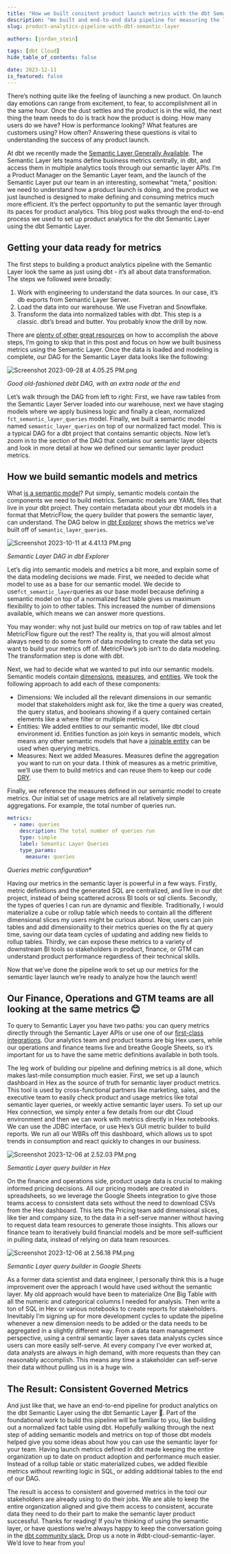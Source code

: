 ```yaml
---
title: "How we built consitent product launch metrics with the dbt Semantic Layer."
description: "We built and end-to-end data pipeline for measuring the launch of the dbt Semantic Layer using the dbt Semantic Layer."
slug: product-analytics-pipeline-with-dbt-semantic-layer

authors: [jordan_stein]

tags: [dbt Cloud]
hide_table_of_contents: false

date: 2023-12-11
is_featured: false
---
```

There’s nothing quite like the feeling of launching a new product. 
On launch day emotions can range from excitement, to fear, to accomplishment all in the same hour. 
Once the dust settles and the product is in the wild, the next thing the team needs to do is track how the product is doing. 
How many users do we have? How is performance looking? What features are customers using? How often? Answering these questions is vital to understanding the success of any product launch.

At dbt we recently made the [Semantic Layer Generally Available](https://www.getdbt.com/blog/new-dbt-cloud-features-announced-at-coalesce-2023). The Semantic Layer lets teams define business metrics centrally, in dbt, and access them in multiple analytics tools through our semantic layer APIs. 
I’m a Product Manager on the Semantic Layer team, and the launch of the Semantic Layer put our team in an interesting, somewhat “meta,” position: we need to understand how a product launch is doing, and the product we just launched is designed to make defining and consuming metrics much more efficient.  It’s the perfect opportunity to put the semantic layer through its paces for product analytics. This blog post walks through the end-to-end process we used to set up product analytics for the dbt Semantic Layer using the dbt Semantic Layer. 

## Getting your data ready for metrics

The first steps to building a product analytics pipeline with the Semantic Layer look the same as just using dbt - it’s all about data transformation. The steps we followed were broadly:

1. Work with engineering to understand the data sources. In our case, it’s db exports from Semantic Layer Server.
2. Load the data into our warehouse. We use Fivetran and Snowflake. 
3. Transform the data into normalized tables with dbt. This step is a classic. dbt’s bread and butter. You probably know the drill by now.

There are [plenty of other great resources](https://docs.getdbt.com/docs/build/projects) on how to accomplish the above steps, I’m going to skip that in this post and focus on how we built business metrics using the Semantic Layer.  Once the data is loaded and modeling is complete, our DAG for the Semantic Layer data looks like the following:

![Screenshot 2023-09-28 at 4.05.25 PM.png](../static/img/blog/2023-12-11-semantic-layer-on-semantic-layer/Screenshot-dag.png)

*Good old-fashioned debt DAG, with an extra node at the end*



Let’s walk through the DAG from left to right: First, we have raw tables from the Semantic Layer Server loaded into our warehouse, next we have staging models where we apply business logic and finally a clean, normalized `fct_semantic_layer_queries` model. Finally, we built a semantic model named `semantic_layer_queries` on top of our normalized fact model. This is a typical DAG for a dbt project that contains semantic objects. Now let’s zoom in to the section of the DAG that contains our semantic layer objects and look in more detail at how we defined our semantic layer product metrics. 

## How we build semantic models and metrics

What [is a semantic model](https://docs.getdbt.com/docs/build/semantic-models)? Put simply, semantic models contain the components we need to build metrics. Semantic models are YAML files that live in your dbt project. They contain metadata about your dbt models in a format that MetricFlow, the query builder that powers the semantic layer, can understand. The DAG below in [dbt Explorer](https://docs.getdbt.com/docs/collaborate/explore-projects) shows the metrics we’ve built off of `semantic_layer_queries`.

![Screenshot 2023-10-11 at 4.41.13 PM.png](../static/img/blog/2023-12-11-semantic-layer-on-semantic-layer/Screenshot-metrics-dag.png)

 *Semantic Layer DAG in dbt Explorer*

Let’s dig into semantic models and metrics a bit more, and explain some of the data modeling decisions we made. First, we needed to decide what model to use as a base for our semantic model. We decide to use`fct_semantic_layer`queries as our base model because defining a semantic model on top of a normalized fact table gives us maximum flexibility to join to other tables. This increased the number of dimensions available, which means we  can answer more questions. 

You may wonder: why not just build our metrics on top of raw tables and let MetricFlow figure out the rest? The reality is, that you will almost almost always need to do some form of data modeling to create the data set you want to build your metrics off of. MetricFlow’s job isn’t to do data modeling. The transformation step is done with dbt. 

Next, we had to decide what we wanted to put into our semantic models. Semantic models contain [dimensions](https://docs.getdbt.com/docs/build/dimensions), [measures](https://docs.getdbt.com/docs/build/measures), and [entities](https://docs.getdbt.com/docs/build/entities). We took the following approach to add each of these components:

- Dimensions: We included all the relevant dimensions in our semantic model that stakeholders might ask for, like the time a query was created, the query status, and booleans showing if a query contained certain elements like a where filter or multiple metrics.
- Entities: We added entities to our semantic model, like dbt cloud environment id. Entities function as join keys in semantic models, which means any other semantic models that have a j[oinable entity](https://docs.getdbt.com/docs/build/join-logic) can be used when querying metrics.
- Measures: Next we added Measures. Measures define the aggregation you want to run on your data. I think of measures as a metric primitive, we’ll use them to build metrics and can reuse them to keep our code [DRY](https://docs.getdbt.com/terms/dry).

Finally, we reference the measures defined in our semantic model to create metrics. Our initial set of usage metrics are all relatively simple aggregations. For example, the total number of queries run. 

```yaml
metrics:
  - name: queries
    description: The total number of queries run
    type: simple
    label: Semantic Layer Queries
    type_params:
      measure: queries
```

*Queries metric configuration**

Having our metrics in the semantic layer is powerful in a few ways. Firstly, metric definitions and the generated SQL are centralized, and live in our dbt project, instead of being scattered across BI tools or sql clients. Secondly, the types of queries I can run are dynamic and flexible. Traditionally, I would materialize a cube or rollup table which needs to contain all the different dimensional slices my users might be curious about. Now, users can join tables and add dimensionality to their metrics queries on the fly at query time, saving our data team cycles of updating and adding new fields to rollup tables. Thirdly, we can expose these metrics to a variety of downstream BI tools so stakeholders in product, finance, or GTM can understand product performance regardless of their technical skills. 

Now that we’ve done the pipeline work to set up our metrics for the semantic layer launch we’re ready to analyze how the launch went!

## Our Finance, Operations and GTM teams are all looking at the same metrics 😊 

To query to Semantic Layer you have two paths: you can query metrics directly through the Semantic Layer APIs or use one of our [first-class integrations](https://docs.getdbt.com/docs/use-dbt-semantic-layer/avail-sl-integrations). Our analytics team and product teams are big Hex users, while our operations and finance teams live and breathe Google Sheets, so it’s important for us to have the same metric definitions available in both tools. 

The leg work of building our pipeline and defining metrics is all done, which makes last-mile consumption much easier. First, we set up a launch dashboard in Hex as the source of truth for semantic layer product metrics. This tool is used by cross-functional partners like marketing, sales, and the executive team to easily check product and usage metrics like total semantic layer queries, or weekly active semantic layer users. To set up our Hex connection, we simply enter a few details from our dbt Cloud environment and then we can work with metrics directly in Hex notebooks. We can use the JDBC interface, or use Hex’s GUI metric builder to build reports. We run all our WBRs off this dashboard, which allows us to spot trends in consumption and react quickly to changes in our business.

![Screenshot 2023-12-06 at 2.52.03 PM.png](../static/img/blog/2023-12-11-semantic-layer-on-semantic-layer/Screenshot-hex.png)

*Semantic Layer query builder in Hex*

On the finance and operations side, product usage data is crucial to making informed pricing decisions. All our pricing models are created in spreadsheets, so we leverage the Google Sheets integration to give those teams access to consistent data sets without the need to download CSVs from the Hex dashboard. This lets the Pricing team add dimensional slices, like tier and company size, to the data in a self-serve manner without having to request data team resources to generate those insights. This allows our finance team to iteratively build financial models and be more self-sufficient in pulling data, instead of relying on data team resources. 

![Screenshot 2023-12-06 at 2.56.18 PM.png](../static/img/blog/2023-12-11-semantic-layer-on-semantic-layer/Screenshot-gsheets.png)

 *Semantic Layer query builder in Google Sheets*

As a former data scientist and data engineer, I personally think this is a huge improvement over the approach I would have used without the semantic layer. My old approach would have been to materialize One Big Table with all the numeric and categorical columns I needed for analysis. Then write a ton of SQL in Hex or various notebooks to create reports for stakeholders. Inevitably I’m signing up for more development cycles to update the pipeline whenever a new dimension needs to be added or the data needs to be aggregated in a slightly different way. From a data team management perspective, using a central semantic layer saves data analysts cycles since users can more easily self-serve. At every company I’ve ever worked at, data analysts are always in high demand, with more requests than they can reasonably accomplish. This means any time a stakeholder can self-serve their data without pulling us in is a huge win.

## The Result: Consistent Governed Metrics

And just like that, we have an end-to-end pipeline for product analytics on the dbt Semantic Layer using the dbt Semantic Layer 🤯. Part of the foundational work to build this pipeline will be familiar to you, like building out a normalized fact table using dbt. Hopefully walking through the next step of adding semantic models and metrics on top of those dbt models helped give you some ideas about how you can use the semantic layer for your team. Having launch metrics defined in dbt made keeping the entire organization up to date on product adoption and performance much easier. Instead of a rollup table or static materialized cubes, we added flexible metrics without rewriting logic in SQL, or adding additional tables to the end of our DAG. 

The result is access to consistent and governed metrics in the tool our stakeholders are already using to do their jobs. We are able to keep the entire organization aligned and give them access to consistent, accurate data they need to do their part to make the semantic layer product successful. Thanks for reading! If you’re thinking of using the semantic layer, or have questions we’re always happy to keep the conversation going in the [dbt community slack.](https://www.getdbt.com/community/join-the-community) Drop us a note in #dbt-cloud-semantic-layer. We’d love to hear from you!